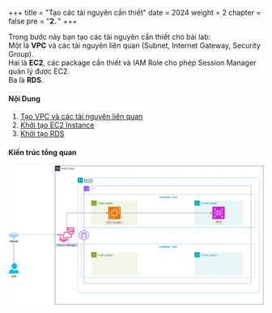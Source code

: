 +++
title = "Tạo các tài nguyên cần thiết"
date = 2024
weight = 2
chapter = false
pre = "<b>2. </b>"
+++

Trong bước này bạn tạo các tài nguyên cần thiết cho bài lab:  
Một là **VPC** và các tài nguyên liên quan (Subnet, Internet Gateway, Security Group).  
Hai là **EC2**, các package cần thiết và IAM Role cho phép Session Manager quản lý được EC2.  
Ba là **RDS**.

#### Nội Dung

1. [Tạo VPC và các tài nguyên liên quan](1-VPC-And-More)
2. [Khởi tạo EC2 Instance](2-EC2)
3. [Khởi tạo RDS](3-RDS)

#### Kiến trúc tổng quan

![Image](/images/WorkShop_000001_Infra.drawio.png)
